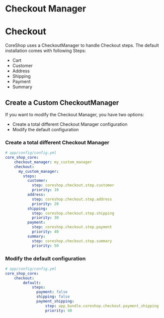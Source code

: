 # Checkout Manager

# Checkout

CoreShop uses a CheckoutManager to handle Checkout steps. The default installation comes with following Steps:

- Cart
- Customer
- Address
- Shipping
- Payment
- Summary

## Create a Custom CheckoutManager

If you want to modify the Checkout Manager, you have two options:

- Create a total different Checkout Manager configuration
- Modify the default configuration

### Create a total different Checkout Manager

```yaml
# app/config/config.yml
core_shop_core:
    checkout_manager: my_custom_manager
    checkout:
      my_custom_manager:
        steps:
          customer:
            step: coreshop.checkout.step.customer
            priority: 10
          address:
            step: coreshop.checkout.step.address
            priority: 20
          shipping:
            step: coreshop.checkout.step.shipping
            priority: 30
          payment:
            step: coreshop.checkout.step.payment
            priority: 40
          summary:
            step: coreshop.checkout.step.summary
            priority: 50
```

### Modify the default configuration

```yaml
# app/config/config.yml
core_shop_core:
    checkout:
        default:
            steps:
              payment: false                                              # disables the payment step
              shipping: false                                             # disables the shipping step
              payment_shipping:                                           # adds a new PaymentShiping Step
                  step: app_bundle.coreshop.checkout.payment_shipping     # This is your service-id, the service needs to implement CoreShop\Component\Order\Checkout\CheckoutStepInterface
                  priority: 40                                            # Priority of this step
```
